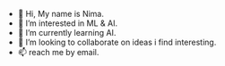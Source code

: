 - 👋 Hi, My name is Nima. 
- 👀 I’m interested in ML & AI.
- 🌱 I’m currently learning AI.
- 💞️ I’m looking to collaborate on ideas i find interesting.
- 📫 reach me by email.

<!---
Pneuma-6/Pneuma-6 is a ✨ special ✨ repository because its `README.md` (this file) appears on your GitHub profile.
You can click the Preview link to take a look at your changes.
--->
